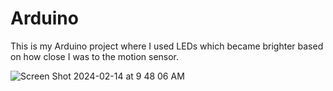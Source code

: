# Arduino
This is my Arduino project where I used LEDs which became brighter based on how close I was to the motion sensor. 



![Screen Shot 2024-02-14 at 9 48 06 AM](https://github.com/Imaarcodes/Arduino/assets/143834578/584b81ad-125b-493c-95f0-197720e22ae1)
